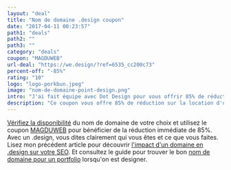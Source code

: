 ```yaml
---
layout: "deal"
title: "Nom de domaine .design coupon"
date: "2017-04-11 00:23:57"
path1: "deals"
path2: ""
path3: ""
category: "deals"
coupon: "MAGDUWEB"
url-deal: "https://we.design/?ref=6535_cc200c73"
percent-off: "-85%"
rating: "10"
logo: "logo-porkbun.jpeg"
image: "nom-de-domaine-point-design.png"
intro: "J'ai fait équipe avec Dot Design pour vous offrir 85% de réduction sur les noms de domaine en .design. Utilisez le code promo [MAGDUWEB](https://we.design/?ref=6535_cc200c73) pour obtenir le nom de domaine de votre choix pour 4 EUR durant la première année."
description: "Ce coupon vous offre 85% de réduction sur la location d'un nom de domaine en .design. Economisez 25 EUR sur la 1ère année d'abonnement."
---
```

[Vérifiez la disponibilité](https://we.design/?ref=6535_cc200c73) du nom de domaine de votre choix et utilisez le coupon [MAGDUWEB](https://we.design/?ref=6535_cc200c73) pour bénéficier de la réduction immédiate de 85%. Avec un .design, vous dites clairement qui vous êtes et ce que vous faites. Lisez mon précédent article pour découvrir [l'impact d'un domaine en .design sur votre SEO](http://www.magazineduwebdesign.com/conseils/guides/comment-obtenir-son-nom-de-domaine-gratuit-extension-design-et-impact-seo/). Et consultez le guide pour trouver le bon [nom de domaine pour un portfolio](http://www.magazineduwebdesign.com/conseils/guides/comment-choisir-le-nom-de-domaine-de-son-portfolio/) lorsqu'on est designer.
